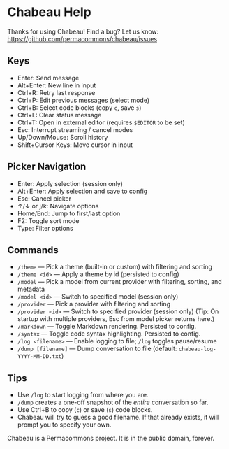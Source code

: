 # Chabeau Help

Thanks for using Chabeau! Find a bug? Let us know: https://github.com/permacommons/chabeau/issues

## Keys

- Enter: Send message
- Alt+Enter: New line in input
- Ctrl+R: Retry last response
- Ctrl+P: Edit previous messages (select mode)
- Ctrl+B: Select code blocks (copy `c`, save `s`)
- Ctrl+L: Clear status message
- Ctrl+T: Open in external editor (requires `$EDITOR` to be set)
- Esc: Interrupt streaming / cancel modes
- Up/Down/Mouse: Scroll history
- Shift+Cursor Keys: Move cursor in input

## Picker Navigation

- Enter: Apply selection (session only)
- Alt+Enter: Apply selection and save to config
- Esc: Cancel picker
- ↑/↓ or j/k: Navigate options
- Home/End: Jump to first/last option
- F2: Toggle sort mode
- Type: Filter options

## Commands

- `/theme` — Pick a theme (built-in or custom) with filtering and sorting
- `/theme <id>` — Apply a theme by id (persisted to config)
- `/model` — Pick a model from current provider with filtering, sorting, and metadata
- `/model <id>` — Switch to specified model (session only)
- `/provider` — Pick a provider with filtering and sorting
- `/provider <id>` — Switch to specified provider (session only)
  (Tip: On startup with multiple providers, Esc from model picker returns here.)
- `/markdown` — Toggle Markdown rendering. Persisted to config.
- `/syntax` — Toggle code syntax highlighting. Persisted to config.
- `/log <filename>` — Enable logging to file; `/log` toggles pause/resume
- `/dump [filename]` — Dump conversation to file (default: `chabeau-log-YYYY-MM-DD.txt`)

## Tips

- Use `/log` to start logging from where you are.
- `/dump` creates a one-off snapshot of the _entire_ conversation so far.
- Use Ctrl+B to copy (`c`) or save (`s`) code blocks.
- Chabeau will try to guess a good filename. If that already exists, it will prompt
  you to specify your own.

Chabeau is a Permacommons project. It is in the public domain, forever.
